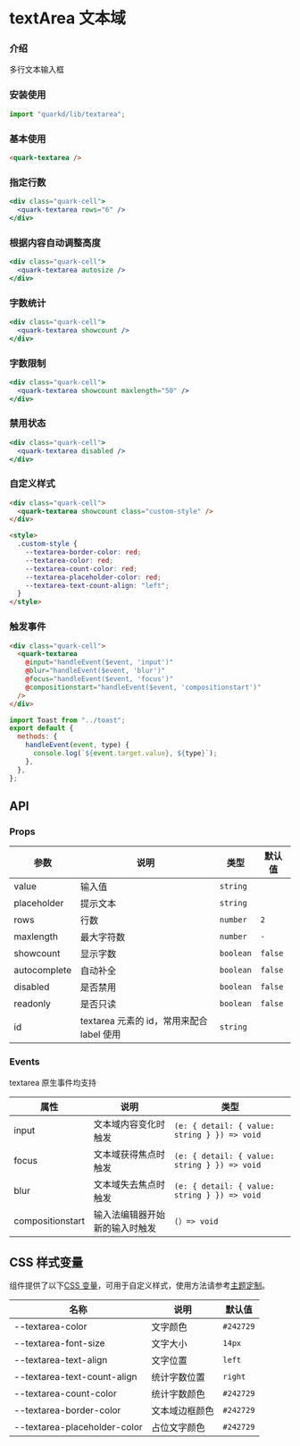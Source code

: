 # textArea 文本域

### 介绍

多行文本输入框

### 安装使用

```jsx
import "quarkd/lib/textarea";
```

### 基本使用

```html
<quark-textarea />
```

### 指定行数

```jsx
<div class="quark-cell">
  <quark-textarea rows="6" />
</div>
```

### 根据内容自动调整高度

```jsx
<div class="quark-cell">
  <quark-textarea autosize />
</div>
```

### 字数统计

```jsx
<div class="quark-cell">
  <quark-textarea showcount />
</div>
```

### 字数限制

```jsx
<div class="quark-cell">
  <quark-textarea showcount maxlength="50" />
</div>
```

### 禁用状态

```jsx
<div class="quark-cell">
  <quark-textarea disabled />
</div>
```

### 自定义样式

```html
<div class="quark-cell">
  <quark-textarea showcount class="custom-style" />
</div>

<style>
  .custom-style {
    --textarea-border-color: red;
    --textarea-color: red;
    --textarea-count-color: red;
    --textarea-placeholder-color: red;
    --textarea-text-count-align: "left";
  }
</style>
```

### 触发事件

```html
<div class="quark-cell">
  <quark-textarea
    @input="handleEvent($event, 'input')"
    @blur="handleEvent($event, 'blur')"
    @focus="handleEvent($event, 'focus')"
    @compositionstart="handleEvent($event, 'compositionstart')"
  />
</div>
```

```js
import Toast from "../toast";
export default {
  methods: {
    handleEvent(event, type) {
      console.log(`${event.target.value}, ${type}`);
    },
  },
};
```

## API

### Props

| 参数         | 说明                                      | 类型      | 默认值  |
| ------------ | ----------------------------------------- | --------- | ------- |
| value        | 输入值                                    | `string`  |
| placeholder  | 提示文本                                  | `string`  |
| rows         | 行数                                      | `number`  | `2`     |
| maxlength    | 最大字符数                                | `number`  | `-`     |
| showcount    | 显示字数                                  | `boolean` | `false` |
| autocomplete | 自动补全                                  | `boolean` | `false` |
| disabled     | 是否禁用                                  | `boolean` | `false` |
| readonly     | 是否只读                                  | `boolean` | `false` |
| id           | textarea 元素的 id，常用来配合 label 使用 | `string`  |

### Events

textarea 原生事件均支持

| 属性             | 说明                           | 类型                                         |
| ---------------- | ------------------------------ | -------------------------------------------- |
| input            | 文本域内容变化时触发           | `(e: { detail: { value: string } }) => void` |
| focus            | 文本域获得焦点时触发           | `(e: { detail: { value: string } }) => void` |
| blur             | 文本域失去焦点时触发           | `(e: { detail: { value: string } }) => void` |
| compositionstart | 输入法编辑器开始新的输入时触发 | `(）=> void `                                |

## CSS 样式变量

组件提供了以下[CSS 变量](https://developer.mozilla.org/zh-CN/docs/Web/CSS/Using_CSS_custom_properties)，可用于自定义样式，使用方法请参考[主题定制](#/zh-CN/guide/theme)。

| 名称                         | 说明           | 默认值    |
| ---------------------------- | -------------- | --------- |
| --textarea-color             | 文字颜色       | `#242729` |
| --textarea-font-size         | 文字大小       | `14px`    |
| --textarea-text-align        | 文字位置       | `left`    |
| --textarea-text-count-align  | 统计字数位置   | `right`   |
| --textarea-count-color       | 统计字数颜色   | `#242729` |
| --textarea-border-color      | 文本域边框颜色 | `#242729` |
| --textarea-placeholder-color | 占位文字颜色   | `#242729` |

